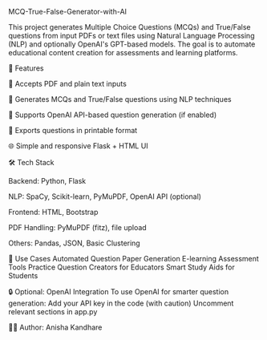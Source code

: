 MCQ-True-False-Generator-with-AI

This project generates Multiple Choice Questions (MCQs) and True/False questions from input PDFs or text files using Natural Language Processing (NLP) and optionally OpenAI's GPT-based models. The goal is to automate educational content creation for assessments and learning platforms.

🚀 Features


🧾 Accepts PDF and plain text inputs

🤖 Generates MCQs and True/False questions using NLP techniques

🧠 Supports OpenAI API-based question generation (if enabled)

📄 Exports questions in printable format

🌐 Simple and responsive Flask + HTML UI

🛠 Tech Stack

Backend: Python, Flask

NLP: SpaCy, Scikit-learn, PyMuPDF, OpenAI API (optional)

Frontend: HTML, Bootstrap

PDF Handling: PyMuPDF (fitz), file upload

Others: Pandas, JSON, Basic Clustering


📌 Use Cases Automated Question Paper Generation E-learning Assessment Tools Practice Question Creators for Educators Smart Study Aids for Students


🔒 Optional: OpenAI Integration To use OpenAI for smarter question generation: Add your API key in the code (with caution) Uncomment relevant sections in app.py


🧑‍💻 Author: Anisha Kandhare
